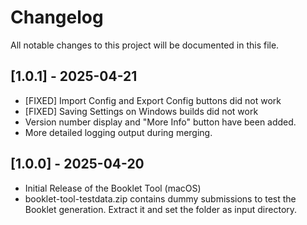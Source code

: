 # Changelog

All notable changes to this project will be documented in this file.

## [1.0.1] - 2025-04-21

- [FIXED] Import Config and Export Config buttons did not work
- [FIXED] Saving Settings on Windows builds did not work
- Version number display and "More Info" button have been added. 
- More detailed logging output during merging.

## [1.0.0] - 2025-04-20

- Initial Release of the Booklet Tool (macOS)
- booklet-tool-testdata.zip contains dummy submissions to test the Booklet generation. Extract it and set the folder as input directory.